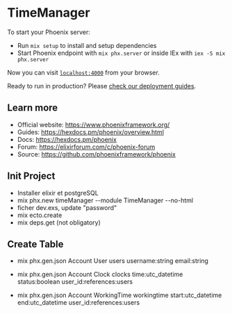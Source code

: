 # TimeManager

To start your Phoenix server:

- Run `mix setup` to install and setup dependencies
- Start Phoenix endpoint with `mix phx.server` or inside IEx with `iex -S mix phx.server`

Now you can visit [`localhost:4000`](http://localhost:4000) from your browser.

Ready to run in production? Please [check our deployment guides](https://hexdocs.pm/phoenix/deployment.html).

## Learn more

- Official website: https://www.phoenixframework.org/
- Guides: https://hexdocs.pm/phoenix/overview.html
- Docs: https://hexdocs.pm/phoenix
- Forum: https://elixirforum.com/c/phoenix-forum
- Source: https://github.com/phoenixframework/phoenix

## Init Project

- Installer elixir et postgreSQL
- mix phx.new timeManager --module TimeManager --no-html
- ficher dev.exs, update "password"
- mix ecto.create
- mix deps.get (not obligatory)

## Create Table

- mix phx.gen.json Account User users username:string email:string

- mix phx.gen.json Account Clock clocks time:utc_datetime status:boolean user_id:references:users

- mix phx.gen.json Account WorkingTime workingtime start:utc_datetime end:utc_datetime user_id:references:users
